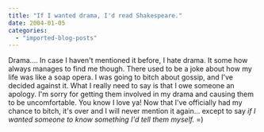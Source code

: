 ```yaml
---
title: "If I wanted drama, I'd read Shakespeare."
date: 2004-01-05
categories: 
  - "imported-blog-posts"
---
```


Drama.... In case I haven't mentioned it before, I hate drama. It some how always manages to find me though. There used to be a joke about how my life was like a soap opera. I was going to bitch about gossip, and I've decided against it. What I really need to say is that I owe someone an apology. I'm sorry for getting them involved in my drama and causing them to be uncomfortable. You know I love ya! Now that I've officially had my chance to bitch, it's over and I will never mention it again... except to say _if I wanted someone to know something I'd tell them myself._ =)
